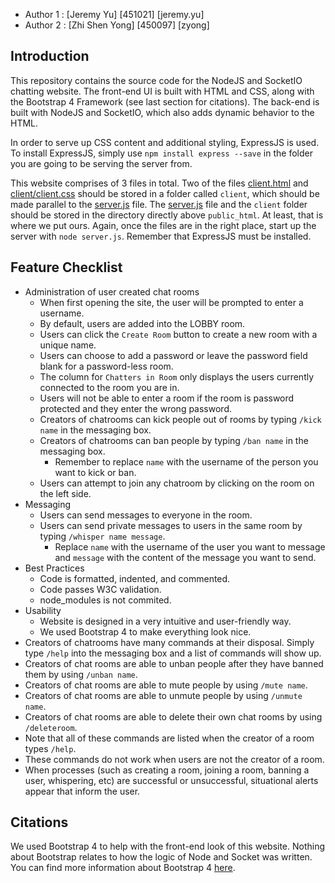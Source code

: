 * Author 1 : [Jeremy Yu] [451021] [jeremy.yu]
* Author 2 : [Zhi Shen Yong] [450097] [zyong]

## Introduction

This repository contains the source
code for the NodeJS and SocketIO chatting website. The front-end UI is built
with HTML and CSS, along with the Bootstrap 4 Framework (see last section for
citations). The back-end is built with NodeJS and SocketIO, which also adds
dynamic behavior to the HTML. 

In order to serve up CSS content and additional styling, ExpressJS is used. To install ExpressJS,
simply use ```npm install express --save``` in the folder you are going to be 
serving the server from.

This website comprises of 3 files in total. Two of the files [client.html](client.html) 
and [client/client.css](client/client.css) should be stored in a folder called ```client```, which 
should be made parallel to the [server.js](server.js) file. 
The [server.js](server.js) file and the ```client``` folder should be stored in 
the directory directly above ```public_html```. At least, that is where we 
put ours. Again, once the files are in the right place, start up the server with ```node server.js```. Remember that ExpressJS must be installed.

## Feature Checklist

* Administration of user created chat rooms 
	* When first opening the site, the user will be prompted to enter a username.
	* By default, users are added into the LOBBY room.
	* Users can click the ```Create Room``` button to create a new room with a unique name.
	* Users can choose to add a password or leave the password field blank for a password-less room.
	* The column for ```Chatters in Room``` only displays the users currently connected to the room you are in.
	* Users will not be able to enter a room if the room is password protected and they enter the wrong password.
	* Creators of chatrooms can kick people out of rooms by typing ```/kick name``` in the messaging box.
	* Creators of chatrooms can ban people by typing ```/ban name``` in the messaging box.
		* Remember to replace ```name``` with the username of the person you want to kick or ban.
	* Users can attempt to join any chatroom by clicking on the room on the left side.
* Messaging
	* Users can send messages to everyone in the room.
	* Users can send private messages to users in the same room by typing ```/whisper name message```.
		* Replace ```name``` with the username of the user you want to message and ```message``` with the content of the message you want to send.
* Best Practices
	* Code is formatted, indented, and commented.
	* Code passes W3C validation.
	* node_modules is not commited.
* Usability
	* Website is designed in a very intuitive and user-friendly way.
	* We used Bootstrap 4 to make everything look nice.
* Creators of chatrooms have many commands at their disposal. Simply type ```/help``` into the messaging box and a list of commands will show up.
* Creators of chat rooms are able to unban people after they have banned them by using ```/unban name```.
* Creators of chat rooms are able to mute people by using ```/mute name```.
* Creators of chat rooms are able to unmute people by using ```/unmute name```.
* Creators of chat rooms are able to delete their own chat rooms by using ```/deleteroom```.
* Note that all of these commands are listed when the creator of a room types ```/help```.
* These commands do not work when users are not the creator of a room.
* When processes (such as creating a room, joining a room, banning a user, whispering, etc) are successful or unsuccessful, situational alerts appear that inform the user.
	
## Citations

We used Bootstrap 4 to help with the front-end look of this website. Nothing 
about Bootstrap relates to how the logic of Node and Socket was written. You can 
find more information about Bootstrap 4 [here](http://getbootstrap.com/docs/4.0/getting-started/introduction/).
